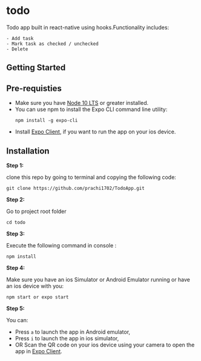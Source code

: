 # todo

Todo app built in react-native using hooks.Functionality includes:

    - Add task
    - Mark task as checked / unchecked
    - Delete

## Getting Started

## Pre-requisties

- Make sure you have [Node 10 LTS](https://nodejs.org/en/download/) or greater installed.
- You can use npm to install the Expo CLI command line utility:
  ```
  npm install -g expo-cli
  ```
- Install [Expo Client](https://apps.apple.com/au/app/expo-client/id982107779), if you want to run the app on your ios device.

## Installation

**Step 1:**

clone this repo by going to terminal and copying the following code:

```
git clone https://github.com/prachi1702/TodoApp.git
```

**Step 2:**

Go to project root folder

```
cd todo
```

**Step 3:**

Execute the following command in console :

```
npm install
```

**Step 4:**

Make sure you have an ios Simulator or Android Emulator running or have an ios device with you:

```
npm start or expo start
```

**Step 5:**

You can:

- Press `a` to launch the app in Android emulator,
- Press `i` to launch the app in ios simulator,
- OR Scan the QR code on your ios device using your camera to open the app in [Expo Client](https://apps.apple.com/au/app/expo-client/id982107779).
